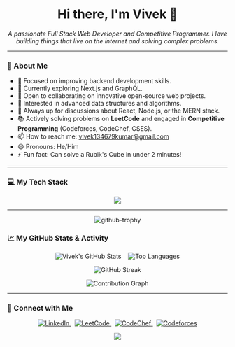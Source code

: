 
<!---
Vivek01110/Vivek01110 is a ✨ special ✨ repository because its `README.md` (this file) appears on your GitHub profile.
You can click the Preview link to take a look at your changes.
--->
<h1 align="center">Hi there, I'm Vivek 👋</h1>

<p align="center">
<em>A passionate Full Stack Web Developer and Competitive Programmer. I love building things that live on the internet and solving complex problems.</em>
</p>

---

### 🚀 About Me
- 🔭 Focused on improving backend development skills.  
- 🌱 Currently exploring Next.js and GraphQL.  
- 👯 Open to collaborating on innovative open-source web projects.  
- 🤔 Interested in advanced data structures and algorithms.  
- 💬 Always up for discussions about React, Node.js, or the MERN stack.  
- 📚 Actively solving problems on **LeetCode** and engaged in **Competitive Programming** (Codeforces, CodeChef, CSES).  
- 📫 How to reach me: [vivek134679kumar@gmail.com](mailto:vivek134679kumar@gmail.com)
- 😄 Pronouns: He/Him  
- ⚡ Fun fact: Can solve a Rubik's Cube in under 2 minutes!  


---

### 💻 My Tech Stack
<p align="center">
  <!-- <a href="https://skillicons.dev"> -->
  <span>
    <img src="https://skillicons.dev/icons?i=c,cpp,java,python,html,css,js,react,nodejs,express,tailwind,mongodb,sql,git&perline=7" />
     </span>
  <!-- </a> -->
</p>

---
<p align="center">
  <!-- <a href="https://github.com/ryo-ma/github-profile-trophy"> -->
    <span>
      <img src="https://github-profile-trophy.vercel.app/?username=Vivek01110&theme=github&row=1&column=7&margin-h=15&margin-w=5" alt="github-trophy" />
       </span>
  <!-- </a> -->
</p>

### 📈 My GitHub Stats & Activity
<p align="center">
  <!-- <a href="https://github.com/anuraghazra/github-readme-stats"> -->
   <span>
    <img alt="Vivek's GitHub Stats" src="https://github-readme-stats.vercel.app/api?username=Vivek01110&show_icons=true&theme=radical&hide_border=true&count_private=true" />
   </span>
  <!-- </a> -->
  &nbsp;&nbsp;
  <!-- <a href="https://github.com/anuraghazra/github-readme-stats"> -->
  <span>
    <img alt="Top Languages" src="https://github-readme-stats.vercel.app/api/top-langs/?username=Vivek01110&layout=compact&theme=radical&hide_border=true" />
     </span>
  <!-- </a> -->
</p>

<p align="center">
  <!-- <a href="https://github.com/denvercoder1/github-readme-streak-stats"> -->
  <span>
    <img alt="GitHub Streak" src="https://github-readme-streak-stats.herokuapp.com?user=Vivek01110&theme=radical&hide_border=true" />
  </span>
  <!-- </a> -->
</p>

<p align="center">
  <!-- <a href="https://github.com/ashutosh00710/github-readme-activity-graph"> -->
    <img alt="Contribution Graph" src="https://github-readme-activity-graph.vercel.app/graph?    username=Vivek01110&bg_color=1c1917&color=ffffff&line=f97316&point=fde047&area=true&hide_border=true" />
 
  <!-- </a> -->
</p>

---

### 🤝 Connect with Me
<p align="center">
  <a href="https://www.linkedin.com/in/vivek-k-27551327b" target="_blank">
    <img src="https://img.shields.io/badge/LinkedIn-0077B5?style=for-the-badge&logo=linkedin&logoColor=white" alt="LinkedIn">
  </a> &nbsp;
  <a href="https://leetcode.com/u/vivek_1110/" target="_blank">
    <img src="https://img.shields.io/badge/LeetCode-FFA116?style=for-the-badge&logo=leetcode&logoColor=black" alt="LeetCode">
  </a> &nbsp;
  <a href="https://www.codechef.com/users/vivek_0034" target="_blank">
    <img src="https://img.shields.io/badge/CodeChef-5B4638?style=for-the-badge&logo=codechef&logoColor=white" alt="CodeChef">
  </a> &nbsp;
  <a href="https://codeforces.com/profile/vivek_110" target="_blank">
    <img src="https://img.shields.io/badge/Codeforces-445f9d?style=for-the-badge&logo=codeforces&logoColor=white" alt="Codeforces">
  </a>
</p>

<p align="center">
  <img src="https://capsule-render.vercel.app/api?type=waving&color=gradient&height=100&section=footer" />
</p>

